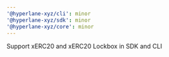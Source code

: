 ```yaml
---
'@hyperlane-xyz/cli': minor
'@hyperlane-xyz/sdk': minor
'@hyperlane-xyz/core': minor
---
```


Support xERC20 and xERC20 Lockbox in SDK and CLI
